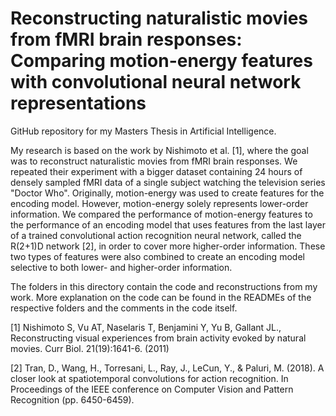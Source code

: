 # Reconstructing naturalistic movies from fMRI brain responses: Comparing motion-energy features with convolutional neural network representations
GitHub repository for my Masters Thesis in Artificial Intelligence.

My research is based on the work by Nishimoto et al. [1], where the goal was to reconstruct naturalistic movies from fMRI brain responses. We repeated their experiment with a bigger dataset containing 24 hours of densely sampled fMRI data of a single subject watching the television series "Doctor Who". Originally, motion-energy was used to create features for the encoding model. However, motion-energy solely represents lower-order information. We compared the performance of motion-energy features to the performance of an encoding model that uses features from the last layer of a trained convolutional action recognition neural network, called the R(2+1)D network [2], in order to cover more higher-order information. These two types of features were also combined to create an encoding model selective to both lower- and higher-order information. 

The folders in this directory contain the code and reconstructions from my work. More explanation on the code can be found in the READMEs of the respective folders and the comments in the code itself. 


[1] Nishimoto S, Vu AT, Naselaris T, Benjamini Y, Yu B, Gallant JL., Reconstructing visual experiences from brain activity evoked by natural movies. Curr Biol. 21(19):1641-6. (2011)

[2] Tran, D., Wang, H., Torresani, L., Ray, J., LeCun, Y., & Paluri, M. (2018). A closer look at spatiotemporal convolutions for action recognition. In Proceedings of the IEEE conference on Computer Vision and Pattern Recognition (pp. 6450-6459).